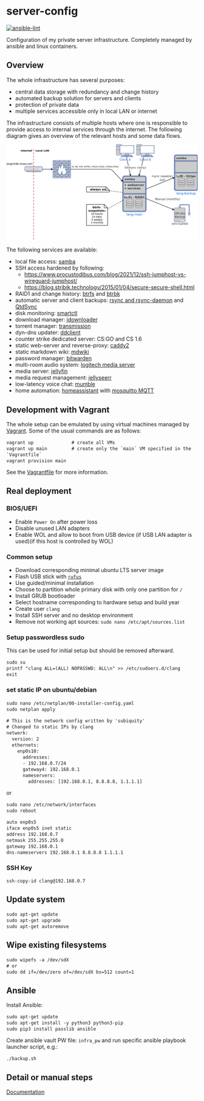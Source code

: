 server-config
=============

[![ansible-lint](https://github.com/langchr86/server-config/actions/workflows/ansible-lint.yml/badge.svg)](https://github.com/langchr86/server-config/actions/workflows/ansible-lint.yml)

Configuration of my private server infrastructure.
Completely managed by ansible and linux containers.


Overview
--------

The whole infrastructure has several purposes:

* central data storage with redundancy and change history
* automated backup solution for servers and clients
* protection of private data
* multiple services accessible only in local LAN or internet

The infrastructure consists of multiple hosts
where one is responsible to provide access to internal services through the internet.
The following diagram gives an overview of the relevant hosts and some data flows.

![infrastructure_overview](docs/images/infrastructure_overview.png)

The following services are available:

* local file access: [samba](https://www.samba.org/)
* SSH access hardened by following:
  * https://www.procustodibus.com/blog/2021/12/ssh-jumphost-vs-wireguard-jumphost/
  * https://blog.stribik.technology/2015/01/04/secure-secure-shell.html
* RAID1 and change history: [btrfs](https://btrfs.wiki.kernel.org/index.php/Main_Page)
  and [btrbk](https://github.com/digint/btrbk)
* automatic server and client backups: [rsync and rsync-daemon](https://en.wikipedia.org/wiki/Rsync)
  and [QtdSync](http://qtdtools.doering-thomas.de/)
* disk monitoring: [smartctl](https://www.smartmontools.org/)
* download manager: [jdownloader](https://jdownloader.org/)
* torrent manager: [transmission](https://transmissionbt.com/)
* dyn-dns updater: [ddclient](https://github.com/ddclient/ddclient)
* counter strike dedicated server: CS:GO and CS 1.6
* static web-server and reverse-proxy: [caddy2](https://caddyserver.com/)
* static markdown wiki: [mdwiki](http://www.mdwiki.info)
* password manager: [bitwarden](https://go.bitwarden.com/)
* multi-room audio system: [logitech media server](https://en.wikipedia.org/wiki/Logitech_Media_Server)
* media server: [jellyfin](https://jellyfin.org/)
* media request management: [jellyseerr](https://github.com/Fallenbagel/jellyseerr)
* low-latency voice chat: [mumble](https://www.mumble.com/)
* home automation: [homeassistant](https://www.home-assistant.io/)
  with [mosquitto MQTT](https://mosquitto.org/)


Development with Vagrant
------------------------

The whole setup can be emulated by using virtual machines managed by [Vagrant](https://www.vagrantup.com/).
Some of the usual commands are as follows:

~~~~~~
vagrant up              # create all VMs
vagrant up main         # create only the `main` VM specified in the `Vagrantfile`
vagrant provision main
~~~~~~

See the [Vagrantfile](./Vagrantfile) for more information.


Real deployment
---------------


### BIOS/UEFI

* Enable `Power On` after power loss
* Disable unused LAN adapters
* Enable WOL and allow to boot from USB device (if USB LAN adapter is used)(if this host is controlled by WOL)

### Common setup

* Download corresponding minimal ubuntu LTS server image
* Flash USB stick with [`rufus`](https://rufus.ie/)
* Use guided/minimal installation
* Choose to partition whole primary disk with only one partition for `/`
* Install GRUB bootloader
* Select hostname corresponding to hardware setup and build year
* Create user `clang`
* Install SSH server and no desktop environment
* Remove not working apt sources: `sudo nano /etc/apt/sources.list`


###  Setup passwordless sudo

This can be used for initial setup but should be removed afterward.

~~~
sudo su
printf "clang ALL=(ALL) NOPASSWD: ALL\n" >> /etc/sudoers.d/clang
exit
~~~


### set static IP on ubuntu/debian

~~~
sudo nano /etc/netplan/00-installer-config.yaml
sudo netplan apply
~~~

~~~
# This is the network config written by 'subiquity'
# Changed to static IPs by clang
network:
  version: 2
  ethernets:
    enp0s10:
      addresses:
      - 192.168.0.7/24
      gateway4: 192.168.0.1
      nameservers:
        addresses: [192.168.0.1, 8.8.8.8, 1.1.1.1]
~~~

or

~~~
sudo nano /etc/network/interfaces
sudo reboot
~~~

~~~
auto enp0s5
iface enp0s5 inet static
address 192.168.0.7
netmask 255.255.255.0
gateway 192.168.0.1
dns-nameservers 192.168.0.1 8.8.8.8 1.1.1.1
~~~


### SSH Key

~~~
ssh-copy-id clang@192.168.0.7
~~~


Update system
-------------

~~~
sudo apt-get update
sudo apt-get upgrade
sudo apt-get autoremove
~~~


Wipe existing filesystems
-------------------------

~~~
sudo wipefs -a /dev/sdX
# or
sudo dd if=/dev/zero of=/dev/sdX bs=512 count=1
~~~


Ansible
-------

Install Ansible:

~~~
sudo apt-get update
sudo apt-get install -y python3 python3-pip
sudo pip3 install passlib ansible
~~~

Create ansible vault PW file: `infra_pw`
and run specific ansible playbook launcher script, e.g.:

~~~
./backup.sh
~~~


Detail or manual steps
----------------------

[Documentation](/docs)
